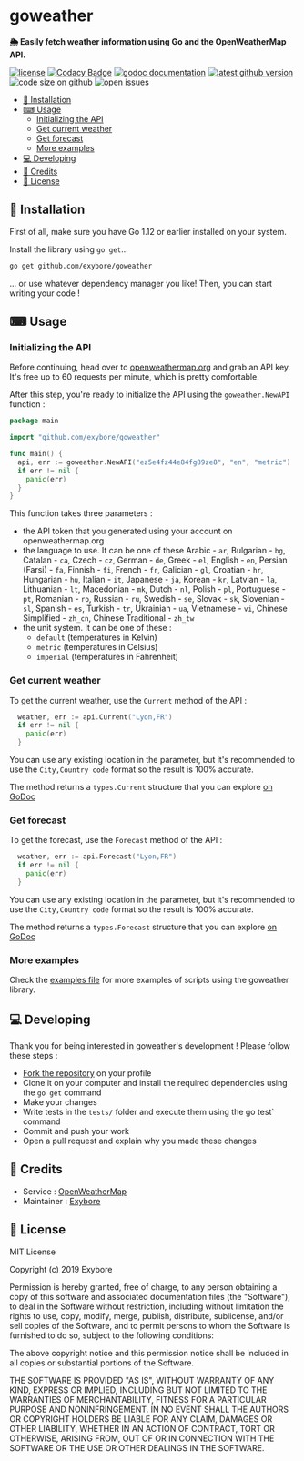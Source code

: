 # goweather

**🌦 Easily fetch weather information using Go and the OpenWeatherMap API.**

[![license](https://img.shields.io/github/license/exybore/goweather)](./LICENSE)
[![Codacy Badge](https://api.codacy.com/project/badge/Grade/4be91f3c0fae4c02ade3d0e96c5d6149)](https://app.codacy.com/app/exybore/goweather?utm_source=github.com&utm_medium=referral&utm_content=exybore/goweather&utm_campaign=Badge_Grade_Dashboard)
[![godoc documentation](https://godoc.org/github.com/exybore/goweather?status.svg)](https://godoc.org/github.com/exybore/goweather)
[![latest github version](https://img.shields.io/github/v/tag/exybore/goweather?sort=semver)](https://github.com/exybore/goweather/releases)
[![code size on github](https://img.shields.io/github/languages/code-size/exybore/goweather)](https://github.com/exybore/goweather)
[![open issues](https://img.shields.io/github/issues/exybore/goweather)](https://github.com/exybore/goweather/issues)

- [🔧 Installation](#-installation)
- [⌨ Usage](#-usage)
  - [Initializing the API](#initializing-the-api)
  - [Get current weather](#get-current-weather)
  - [Get forecast](#get-forecast)
  - [More examples](#more-examples)
- [💻 Developing](#-developing)
- [📜 Credits](#-credits)
- [🔐 License](#-license)

## 🔧 Installation

First of all, make sure you have Go 1.12 or earlier installed on your system.

Install the library using `go get`...

```bash
go get github.com/exybore/goweather
```

... or use whatever dependency manager you like! Then, you can start writing your code !

## ⌨ Usage

### Initializing the API

Before continuing, head over to [openweathermap.org](https://openweathermap.org) and grab an API key. It's free up to 60 requests per minute, which is pretty comfortable.

After this step, you're ready to initialize the API using the `goweather.NewAPI` function :

```go
package main

import "github.com/exybore/goweather"

func main() {
  api, err := goweather.NewAPI("ez5e4fz44e84fg89ze8", "en", "metric")
  if err != nil {
    panic(err)
  }
}
```

This function takes three parameters :

- the API token that you generated using your account on openweathermap.org
- the language to use. It can be one of these Arabic - `ar`, Bulgarian - `bg`, Catalan - `ca`, Czech - `cz`, German - `de`, Greek - `el`, English - `en`, Persian (Farsi) - `fa`, Finnish - `fi`, French - `fr`, Galician - `gl`, Croatian - `hr`, Hungarian - `hu`, Italian - `it`, Japanese - `ja`, Korean - `kr`, Latvian - `la`, Lithuanian - `lt`, Macedonian - `mk`, Dutch - `nl`, Polish - `pl`, Portuguese - `pt`, Romanian - `ro`, Russian - `ru`, Swedish - `se`, Slovak - `sk`, Slovenian - `sl`, Spanish - `es`, Turkish - `tr`, Ukrainian - `ua`, Vietnamese - `vi`, Chinese Simplified - `zh_cn`, Chinese Traditional - `zh_tw`
- the unit system. It can be one of these :
  - `default` (temperatures in Kelvin)
  - `metric` (temperatures in Celsius)
  - `imperial` (temperatures in Fahrenheit)

### Get current weather

To get the current weather, use the `Current` method of the API :

```go
  weather, err := api.Current("Lyon,FR")
  if err != nil {
    panic(err)
  }
```

You can use any existing location in the parameter, but it's recommended to use the `City,Country code` format so the result is 100% accurate.

The method returns a `types.Current` structure that you can explore [on GoDoc](https://godoc.org/github.com/exybore/goweather/types#Current)

### Get forecast

To get the forecast, use the `Forecast` method of the API :

```go
  weather, err := api.Forecast("Lyon,FR")
  if err != nil {
    panic(err)
  }
```

You can use any existing location in the parameter, but it's recommended to use the `City,Country code` format so the result is 100% accurate.

The method returns a `types.Forecast` structure that you can explore [on GoDoc](https://godoc.org/github.com/exybore/goweather/types#Forecast)

### More examples

Check the [examples file](examples_test.go) for more examples of scripts using the goweather library.

## 💻 Developing

Thank you for being interested in goweather's development ! Please follow these steps :

- [Fork the repository](https://github.com/exybore/goweather/fork) on your profile
- Clone it on your computer and install the required dependencies using the `go get` command
- Make your changes
- Write tests in the `tests/` folder and execute them using the go test` command
- Commit and push your work
- Open a pull request and explain why you made these changes

## 📜 Credits

- Service : [OpenWeatherMap](https://openweathermap.org)
- Maintainer : [Exybore](https://github.com/exybore)

## 🔐 License

MIT License

Copyright (c) 2019 Exybore

Permission is hereby granted, free of charge, to any person obtaining a copy
of this software and associated documentation files (the "Software"), to deal
in the Software without restriction, including without limitation the rights
to use, copy, modify, merge, publish, distribute, sublicense, and/or sell
copies of the Software, and to permit persons to whom the Software is
furnished to do so, subject to the following conditions:

The above copyright notice and this permission notice shall be included in all
copies or substantial portions of the Software.

THE SOFTWARE IS PROVIDED "AS IS", WITHOUT WARRANTY OF ANY KIND, EXPRESS OR
IMPLIED, INCLUDING BUT NOT LIMITED TO THE WARRANTIES OF MERCHANTABILITY,
FITNESS FOR A PARTICULAR PURPOSE AND NONINFRINGEMENT. IN NO EVENT SHALL THE
AUTHORS OR COPYRIGHT HOLDERS BE LIABLE FOR ANY CLAIM, DAMAGES OR OTHER
LIABILITY, WHETHER IN AN ACTION OF CONTRACT, TORT OR OTHERWISE, ARISING FROM,
OUT OF OR IN CONNECTION WITH THE SOFTWARE OR THE USE OR OTHER DEALINGS IN THE
SOFTWARE.
